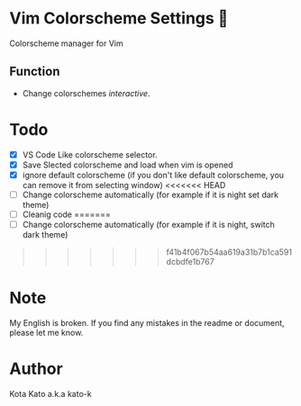 # Vim Colorscheme Settings 🎨
Colorscheme manager for Vim

## Function
- Change colorschemes *interactive*.

# Todo
- [x] VS Code Like colorscheme selector.
- [x] Save Slected colorscheme and load when vim is opened
- [x] ignore default colorscheme (if you don't like default colorscheme, you can remove it from selecting window)
<<<<<<< HEAD
- [ ] Change colorscheme automatically (for example if it is night set dark theme)
- [ ] Cleanig code
=======
- [ ] Change colorscheme automatically (for example if it is night, switch dark theme)
>>>>>>> f41b4f067b54aa619a31b7b1ca591dcbdfe1b767

# Note
My English is broken.
If you find any mistakes in the readme or document, please let me know.

# Author
Kota Kato a.k.a kato-k
